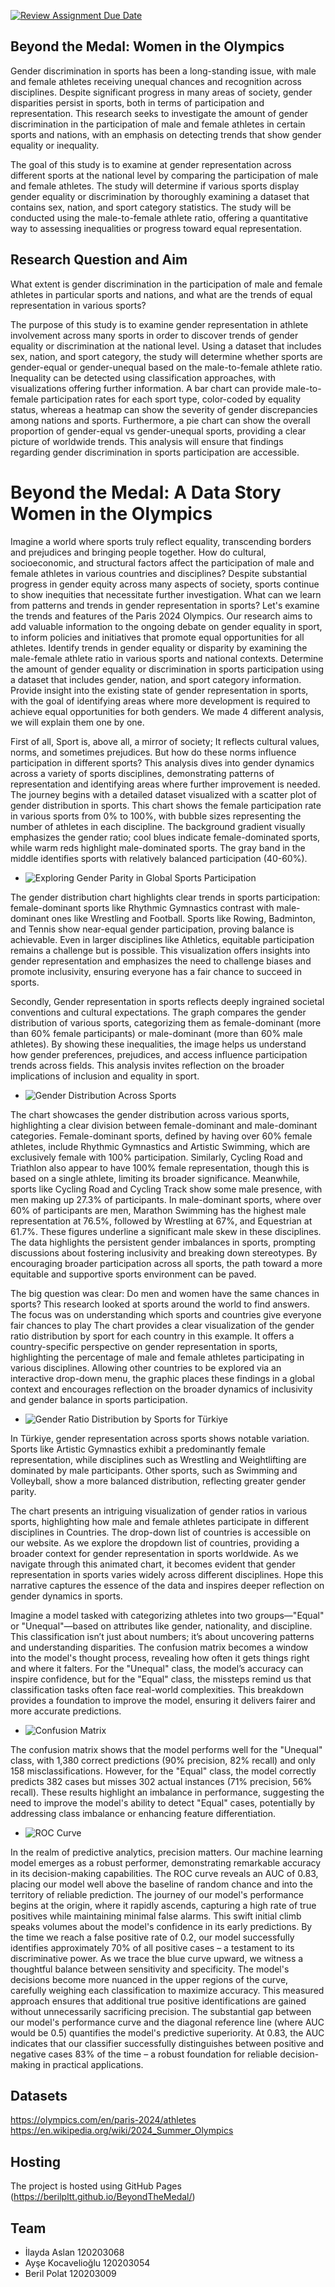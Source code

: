 [![Review Assignment Due Date](https://classroom.github.com/assets/deadline-readme-button-22041afd0340ce965d47ae6ef1cefeee28c7c493a6346c4f15d667ab976d596c.svg)](https://classroom.github.com/a/5i0xgF2j)
## Beyond the Medal: Women in the Olympics

Gender discrimination in sports has been a long-standing issue, with male and female athletes receiving unequal chances and recognition across disciplines. Despite significant progress in many areas of society, gender disparities persist in sports, both in terms of participation and representation. This research seeks to investigate the amount of gender discrimination in the participation of male and female athletes in certain sports and nations, with an emphasis on detecting trends that show gender equality or inequality.

The goal of this study is to examine at gender representation across different sports at the national level by comparing the participation of male and female athletes. The study will determine if various sports display gender equality or discrimination by thoroughly examining a dataset that contains sex, nation, and sport category statistics. The study will be conducted using the male-to-female athlete ratio, offering a quantitative way to assessing inequalities or progress toward equal representation.

## Research Question and Aim

What extent is gender discrimination in the participation of male and female athletes in particular sports and nations, and what are the trends of equal representation in various sports?

The purpose of this study is to examine gender representation in athlete involvement across many sports in order to discover trends of gender equality or discrimination at the national level. Using a dataset that includes sex, nation, and sport category, the study will determine whether sports are gender-equal or gender-unequal based on the male-to-female athlete ratio. Inequality can be detected using classification approaches, with visualizations offering further information. A bar chart can provide male-to-female participation rates for each sport type, color-coded by equality status, whereas a heatmap can show the severity of gender discrepancies among nations and sports. Furthermore, a pie chart can show the overall proportion of gender-equal vs gender-unequal sports, providing a clear picture of worldwide trends. This analysis will ensure that findings regarding gender discrimination in sports participation are accessible.

# Beyond the Medal: A Data Story Women in the Olympics

Imagine a world where sports truly reflect equality, transcending borders and prejudices and bringing people together. How do cultural, socioeconomic, and structural factors affect the participation of male and female athletes in various countries and disciplines? Despite substantial progress in gender equity across many aspects of society, sports continue to show inequities that necessitate further investigation. What can we learn from patterns and trends in gender representation in sports? Let's examine the trends and features of the Paris 2024 Olympics. Our research aims to add valuable information to the ongoing debate on gender equality in sport, to inform policies and initiatives that promote equal opportunities for all athletes. Identify trends in gender equality or disparity by examining the male-female athlete ratio in various sports and national contexts. Determine the amount of gender equality or discrimination in sports participation using a dataset that includes gender, nation, and sport category information. Provide insight into the existing state of gender representation in sports, with the goal of identifying areas where more development is required to achieve equal opportunities for both genders. We made 4 different analysis, we will explain them one by one.

First of all, Sport is, above all, a mirror of society; It reflects cultural values, norms, and sometimes prejudices. But how do these norms influence participation in different sports? This analysis dives into gender dynamics across a variety of sports disciplines, demonstrating patterns of representation and identifying areas where further improvement is needed. The journey begins with a detailed dataset visualized with a scatter plot of gender distribution in sports. This chart shows the female participation rate in various sports from 0% to 100%, with bubble sizes representing the number of athletes in each discipline. The background gradient visually emphasizes the gender ratio; cool blues indicate female-dominated sports, while warm reds highlight male-dominated sports. The gray band in the middle identifies sports with relatively balanced participation (40-60%).

+ ![Exploring Gender Parity in Global Sports Participation](https://github.com/BILGI-IE-421/ie421-2024-2025-termproject-data-wizards-of-gandalf/blob/main/Visuals/gender_distribution_scatter.png)

The gender distribution chart highlights clear trends in sports participation: female-dominant sports like Rhythmic Gymnastics contrast with male-dominant ones like Wrestling and Football. Sports like Rowing, Badminton, and Tennis show near-equal gender participation, proving balance is achievable. Even in larger disciplines like Athletics, equitable participation remains a challenge but is possible. This visualization offers insights into gender representation and emphasizes the need to challenge biases and promote inclusivity, ensuring everyone has a fair chance to succeed in sports.

Secondly, Gender representation in sports reflects deeply ingrained societal conventions and cultural expectations. The graph compares the gender distribution of various sports, categorizing them as female-dominant (more than 60% female participants) or male-dominant (more than 60% male athletes). By showing these inequalities, the image helps us understand how gender preferences, prejudices, and access influence participation trends across fields. This analysis invites reflection on the broader implications of inclusion and equality in sport.

+ ![Gender Distribution Across Sports](https://github.com/BILGI-IE-421/ie421-2024-2025-termproject-data-wizards-of-gandalf/blob/main/Visuals/gender_distribution_in_sports.png)

The chart showcases the gender distribution across various sports, highlighting a clear division between female-dominant and male-dominant categories. Female-dominant sports, defined by having over 60% female athletes, include Rhythmic Gymnastics and Artistic Swimming, which are exclusively female with 100% participation. Similarly, Cycling Road and Triathlon also appear to have 100% female representation, though this is based on a single athlete, limiting its broader significance. Meanwhile, sports like Cycling Road and Cycling Track show some male presence, with men making up 27.3% of participants.
In male-dominant sports, where over 60% of participants are men, Marathon Swimming has the highest male representation at 76.5%, followed by Wrestling at 67%, and Equestrian at 61.7%. These figures underline a significant male skew in these disciplines.
The data highlights the persistent gender imbalances in sports, prompting discussions about fostering inclusivity and breaking down stereotypes. By encouraging broader participation across all sports, the path toward a more equitable and supportive sports environment can be paved.

The big question was clear: Do men and women have the same chances in sports? This research looked at sports around the world to find answers. The focus was on understanding which sports and countries give everyone fair chances to play The chart provides a clear visualization of the gender ratio distribution by sport for each country in this example. It offers a country-specific perspective on gender representation in sports, highlighting the percentage of male and female athletes participating in various disciplines. Allowing other countries to be explored via an interactive drop-down menu, the graphic places these findings in a global context and encourages reflection on the broader dynamics of inclusivity and gender balance in sports participation.

+ ![Gender Ratio Distribution by Sports for Türkiye](https://github.com/BILGI-IE-421/ie421-2024-2025-termproject-data-wizards-of-gandalf/blob/main/Visuals/Gender%20Ratio%20Distribution%20by%20Sports%20for%20Tu%CC%88rkiye.jpeg)

In Türkiye, gender representation across sports shows notable variation. Sports like Artistic Gymnastics exhibit a predominantly female representation, while disciplines such as Wrestling and Weightlifting are dominated by male participants. Other sports, such as Swimming and Volleyball, show a more balanced distribution, reflecting greater gender parity.

The chart presents an intriguing visualization of gender ratios in various sports, highlighting how male and female athletes participate in different disciplines in Countries. The drop-down list of countries is accessible on our website. As we explore the dropdown list of countries, providing a broader context for gender representation in sports worldwide. As we navigate through this animated chart, it becomes evident that gender representation in sports varies widely across different disciplines. Hope this narrative captures the essence of the data and inspires deeper reflection on gender dynamics in sports.

Imagine a model tasked with categorizing athletes into two groups—"Equal" or "Unequal"—based on attributes like gender, nationality, and discipline. This classification isn’t just about numbers; it’s about uncovering patterns and understanding disparities. The confusion matrix becomes a window into the model's thought process, revealing how often it gets things right and where it falters. For the "Unequal" class, the model’s accuracy can inspire confidence, but for the "Equal" class, the missteps remind us that classification tasks often face real-world complexities. This breakdown provides a foundation to improve the model, ensuring it delivers fairer and more accurate predictions.

+ ![Confusion Matrix](https://github.com/BILGI-IE-421/ie421-2024-2025-termproject-data-wizards-of-gandalf/blob/main/Visuals/Confusion%20Matrix.png)

The confusion matrix shows that the model performs well for the "Unequal" class, with 1,380 correct predictions (90% precision, 82% recall) and only 158 misclassifications. However, for the "Equal" class, the model correctly predicts 382 cases but misses 302 actual instances (71% precision, 56% recall). These results highlight an imbalance in performance, suggesting the need to improve the model's ability to detect "Equal" cases, potentially by addressing class imbalance or enhancing feature differentiation.

+ ![ROC Curve](https://github.com/BILGI-IE-421/ie421-2024-2025-termproject-data-wizards-of-gandalf/blob/main/Visuals/ROC%20Curve.png)

In the realm of predictive analytics, precision matters. Our machine learning model emerges as a robust performer, demonstrating remarkable accuracy in its decision-making capabilities. The ROC curve reveals an AUC of 0.83, placing our model well above the baseline of random chance and into the territory of reliable prediction.
The journey of our model's performance begins at the origin, where it rapidly ascends, capturing a high rate of true positives while maintaining minimal false alarms. This swift initial climb speaks volumes about the model's confidence in its early predictions. By the time we reach a false positive rate of 0.2, our model successfully identifies approximately 70% of all positive cases – a testament to its discriminative power.
As we trace the blue curve upward, we witness a thoughtful balance between sensitivity and specificity. The model's decisions become more nuanced in the upper regions of the curve, carefully weighing each classification to maximize accuracy. This measured approach ensures that additional true positive identifications are gained without unnecessarily sacrificing precision.
The substantial gap between our model's performance curve and the diagonal reference line (where AUC would be 0.5) quantifies the model's predictive superiority. At 0.83, the AUC indicates that our classifier successfully distinguishes between positive and negative cases 83% of the time – a robust foundation for reliable decision-making in practical applications.


## Datasets
https://olympics.com/en/paris-2024/athletes
https://en.wikipedia.org/wiki/2024_Summer_Olympics

## Hosting
The project is hosted using GitHub Pages (https://berilpltt.github.io/BeyondTheMedal/)

## Team 
- İlayda Aslan 120203068
- Ayşe Kocavelioğlu 120203054
- Beril Polat 120203009



